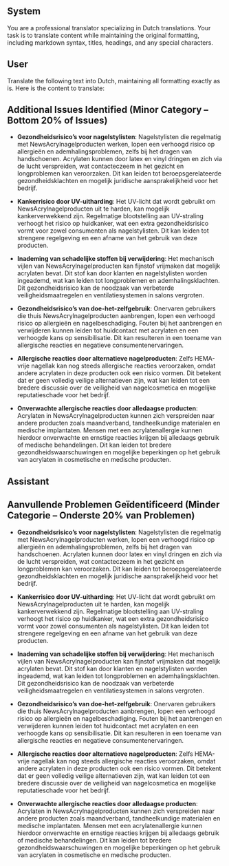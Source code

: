 ## System

You are a professional translator specializing in Dutch translations. 
Your task is to translate content while maintaining the original formatting, including markdown syntax, 
titles, headings, and any special characters.

## User

Translate the following text into Dutch, maintaining all formatting exactly as is.
Here is the content to translate:
## Additional Issues Identified (Minor Category – Bottom 20% of Issues)

- **Gezondheidsrisico’s voor nagelstylisten**: Nagelstylisten die regelmatig met NewsAcrylnagelproducten werken, lopen een verhoogd risico op allergieën en ademhalingsproblemen, zelfs bij het dragen van handschoenen. Acrylaten kunnen door latex en vinyl dringen en zich via de lucht verspreiden, wat contacteczeem in het gezicht en longproblemen kan veroorzaken. Dit kan leiden tot beroepsgerelateerde gezondheidsklachten en mogelijk juridische aansprakelijkheid voor het bedrijf.

- **Kankerrisico door UV-uitharding**: Het UV-licht dat wordt gebruikt om NewsAcrylnagelproducten uit te harden, kan mogelijk kankerverwekkend zijn. Regelmatige blootstelling aan UV-straling verhoogt het risico op huidkanker, wat een extra gezondheidsrisico vormt voor zowel consumenten als nagelstylisten. Dit kan leiden tot strengere regelgeving en een afname van het gebruik van deze producten.

- **Inademing van schadelijke stoffen bij verwijdering**: Het mechanisch vijlen van NewsAcrylnagelproducten kan fijnstof vrijmaken dat mogelijk acrylaten bevat. Dit stof kan door klanten en nagelstylisten worden ingeademd, wat kan leiden tot longproblemen en ademhalingsklachten. Dit gezondheidsrisico kan de noodzaak van verbeterde veiligheidsmaatregelen en ventilatiesystemen in salons vergroten.

- **Gezondheidsrisico’s van doe-het-zelfgebruik**: Onervaren gebruikers die thuis NewsAcrylnagelproducten aanbrengen, lopen een verhoogd risico op allergieën en nagelbeschadiging. Fouten bij het aanbrengen en verwijderen kunnen leiden tot huidcontact met acrylaten en een verhoogde kans op sensibilisatie. Dit kan resulteren in een toename van allergische reacties en negatieve consumentenervaringen.

- **Allergische reacties door alternatieve nagelproducten**: Zelfs HEMA-vrije nagellak kan nog steeds allergische reacties veroorzaken, omdat andere acrylaten in deze producten ook een risico vormen. Dit betekent dat er geen volledig veilige alternatieven zijn, wat kan leiden tot een bredere discussie over de veiligheid van nagelcosmetica en mogelijke reputatieschade voor het bedrijf.

- **Onverwachte allergische reacties door alledaagse producten**: Acrylaten in NewsAcrylnagelproducten kunnen zich verspreiden naar andere producten zoals maandverband, tandheelkundige materialen en medische implantaten. Mensen met een acrylatenallergie kunnen hierdoor onverwachte en ernstige reacties krijgen bij alledaags gebruik of medische behandelingen. Dit kan leiden tot bredere gezondheidswaarschuwingen en mogelijke beperkingen op het gebruik van acrylaten in cosmetische en medische producten.

## Assistant

## Aanvullende Problemen Geïdentificeerd (Minder Categorie – Onderste 20% van Problemen)

- **Gezondheidsrisico’s voor nagelstylisten**: Nagelstylisten die regelmatig met NewsAcrylnagelproducten werken, lopen een verhoogd risico op allergieën en ademhalingsproblemen, zelfs bij het dragen van handschoenen. Acrylaten kunnen door latex en vinyl dringen en zich via de lucht verspreiden, wat contacteczeem in het gezicht en longproblemen kan veroorzaken. Dit kan leiden tot beroepsgerelateerde gezondheidsklachten en mogelijk juridische aansprakelijkheid voor het bedrijf.

- **Kankerrisico door UV-uitharding**: Het UV-licht dat wordt gebruikt om NewsAcrylnagelproducten uit te harden, kan mogelijk kankerverwekkend zijn. Regelmatige blootstelling aan UV-straling verhoogt het risico op huidkanker, wat een extra gezondheidsrisico vormt voor zowel consumenten als nagelstylisten. Dit kan leiden tot strengere regelgeving en een afname van het gebruik van deze producten.

- **Inademing van schadelijke stoffen bij verwijdering**: Het mechanisch vijlen van NewsAcrylnagelproducten kan fijnstof vrijmaken dat mogelijk acrylaten bevat. Dit stof kan door klanten en nagelstylisten worden ingeademd, wat kan leiden tot longproblemen en ademhalingsklachten. Dit gezondheidsrisico kan de noodzaak van verbeterde veiligheidsmaatregelen en ventilatiesystemen in salons vergroten.

- **Gezondheidsrisico’s van doe-het-zelfgebruik**: Onervaren gebruikers die thuis NewsAcrylnagelproducten aanbrengen, lopen een verhoogd risico op allergieën en nagelbeschadiging. Fouten bij het aanbrengen en verwijderen kunnen leiden tot huidcontact met acrylaten en een verhoogde kans op sensibilisatie. Dit kan resulteren in een toename van allergische reacties en negatieve consumentenervaringen.

- **Allergische reacties door alternatieve nagelproducten**: Zelfs HEMA-vrije nagellak kan nog steeds allergische reacties veroorzaken, omdat andere acrylaten in deze producten ook een risico vormen. Dit betekent dat er geen volledig veilige alternatieven zijn, wat kan leiden tot een bredere discussie over de veiligheid van nagelcosmetica en mogelijke reputatieschade voor het bedrijf.

- **Onverwachte allergische reacties door alledaagse producten**: Acrylaten in NewsAcrylnagelproducten kunnen zich verspreiden naar andere producten zoals maandverband, tandheelkundige materialen en medische implantaten. Mensen met een acrylatenallergie kunnen hierdoor onverwachte en ernstige reacties krijgen bij alledaags gebruik of medische behandelingen. Dit kan leiden tot bredere gezondheidswaarschuwingen en mogelijke beperkingen op het gebruik van acrylaten in cosmetische en medische producten.

